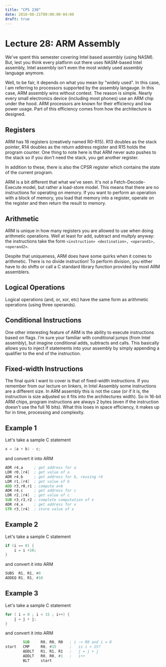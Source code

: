 ```yaml
---
title: "CPS 230"
date: 2018-08-21T00:00:00-04:00
draft: true
---
```


# Lecture 28: ARM Assembly

We've spent this semester covering Intel based assembly (using NASM).  But, lest you think every platform out there uses NASM-based Intel assembly, Intel assembly isn't even the most widely used assembly language anymore.

Well, to be fair, it depends on what you mean by "widely used".  In this case, I am referring to processors supported by the assembly langauge.  In this case, ARM assembly wins without contest.  The reason is simple.  Nearly every small electronics device (including most phones) use an ARM chip under the hood.  ARM processors are known for their efficiency and low power usage.  Part of this efficiency comes from how the architecture is designed.

## Registers

ARM has 16 registers (creatively named R0-R15).  R13 doubles as the stack pointer, R14 doubles as the return address register and R15 holds the program counter.  One thing to note here is that ARM never auto pushes to the stack so if you don't need the stack, you get another register.

In addition to these, there is also the CPSR register which contains the state of the current program.

ARM is a bit different that what we've seen.  It's not a Fetch-Decode-Execute model, but rather a load-store model.  This means that there are no instructions for operating on memory.  If you want to perform an operation with a block of memory, you load that memory into a register, operate on the register and then return the result to memory.

## Arithmetic

ARM is unique in how many registers you are allowed to use when doing arithmetic operations.  Well at least for add, subtract and multply anyway: the instructions take the form `<instruction> <destination>, <operand1>, <operand2>`.

Despite that uniqueness, ARM does have some quirks when it comes to arithmetic.  There is no divide instruction!  To perform division, you either have to do shifts or call a C standard library function provided by most ARM assemblers.

## Logical Operations

Logical operations (and, or, xor, etc) have the same form as arithmetic operations (using three operands).

## Conditional Instructions

One other interesting feature of ARM is the ability to execute instructions based on flags.  I'm sure your familiar with conditional jumps (from Intel assembly), but imagine conditional adds, subtracts and calls.  This basically allows you to inject if statements into your assembly by simply appending a qualifier to the end of the instruction.

## Fixed-width Instructions

The final quirk I want to cover is that of fixed-width instructions.  If you remember from our lecture on linkers, in Intel Assembly some instructions are a different size.  In ARM assembly this is not the case (or if it is, the instruction is size adjusted so it fits into the architectures width).  So in 16-bit ARM chips, program instructions are always 2 bytes (even if the instruction doesn't use the full 16 bits).  What this loses in space efficiency, it makes up for in time, processing and complexity.

## Example 1

Let's take a sample C statement

``` C
x = (a + b) - c;
```

and convert it into ARM

``` asm
ADR r4,a     ; get address for a
LDR r0,[r4]  ; get value of a
ADR r4,b     ; get address for b, reusing r4
LDR r1,[r4]  ; get value of b
ADD r3,r0,r1 ; compute a+b
ADR r4,c     ; get address for c
LDR r2,[r4]  ; get value of c
SUB r3,r3,r2 ; complete computation of x
ADR r4,x     ; get address for x
STR r3,[r4]  ; store value of x
```

## Example 2

Let's take a sample C statement

``` C
if (i == 0) {
	i = i +10;
}
```

and convert it into ARM

``` asm
SUBS  R1, R1, #0
ADDEQ R1, R1, #10
```

## Example 3

Let's take a sample C statement

``` C
for ( i = 0 ; i < 15 ; i++) {
	j = j + j;
}
```

and convert it into ARM

``` asm
		SUB   	R0, R0, R0   ; i -> R0 and i = 0
start  	CMP 	R0, #15      ;   is i < 15?
		ADDLT	R1, R1, R1   ;   j = j + j
		ADDLT	R0, R0, #1   ;   i++
		BLT 	start
```